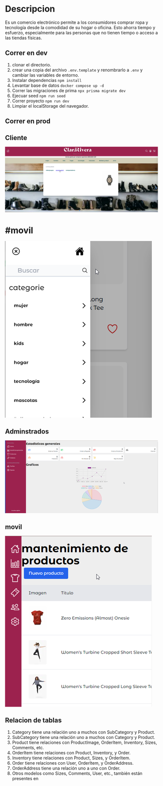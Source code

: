 # Descripcion
 Es un  comercio electrónico permite a los consumidores comprar ropa y tecnología desde la comodidad de su hogar o oficina. Esto ahorra tiempo y esfuerzo, especialmente para las personas que no tienen tiempo o acceso a las tiendas físicas.

## Correr en dev

1. clonar el directorio.
2. crear una copia del archivo ```.env.template``` y renombrarlo a ```.env``` y cambiar las variables de entorno.
3. Instalar dependencias ```npm install```
4. Levantar base de datos ```docker compose up -d```
5. Correr las migraciones de prima ```npx prisma migrate dev```
6. Ejecuar seed ```npm run seed```
7. Correr proyecto ```npm run dev```
8. Limpiar el localStorage del navegador.




## Correr en prod

## Cliente
![Alt text](image.png)
 # #movil
![Alt text](image-2.png)
## Adminstrados
![Alt text](image-1.png)
## movil
![Alt text](image-3.png)


## Relacion de tablas

1. Category tiene una relación uno a muchos con SubCategory y Product.
2. SubCategory tiene una relación uno a muchos con Category y Product.
3. Product tiene relaciones con ProductImage, OrderItem, Inventory, Sizes, Comments, etc.
4. OrderItem tiene relaciones con Product, Inventory, y Order.
5. Inventory tiene relaciones con Product, Sizes, y OrderItem.
6. Order tiene relaciones con User, OrderItem, y OrderAddress.
7. OrderAddress tiene una relación uno a uno con Order.
8. Otros modelos como Sizes, Comments, User, etc., también están presentes en 

